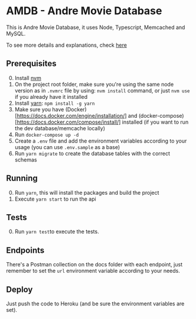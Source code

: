 # AMDB - Andre Movie Database

This is Andre Movie Database, it uses Node, Typescript, Memcached and MySQL.

To see more details and explanations, check [here](explanations.md)

## Prerequisites

0. Install [nvm](https://github.com/creationix/nvm#installation)
0. On the project root folder, make sure you're using the same node version as in `.nvmrc` file by using: `nvm install` command, or just `nvm use` if you already have it installed
0. Install [yarn](https://yarnpkg.com): `npm install -g yarn`
0. Make sure you have (Docker)[https://docs.docker.com/engine/installation/] and (docker-compose)[https://docs.docker.com/compose/install/] installed (if you want to run the dev database/memcache locally)
0. Run `docker-compose up -d`
0. Create a `.env` file and add the environment variables according to your usage (you can use `.env.sample` as a base)
0. Run `yarn migrate` to create the database tables with the correct schemas

## Running

0. Run `yarn`, this will install the packages and build the project
0. Execute `yarn start` to run the api

## Tests

0. Run `yarn test`to execute the tests.

## Endpoints

There's a Postman collection on the docs folder with each endpoint, just remember to set the `url` environment variable according to your needs.

## Deploy

Just push the code to Heroku (and be sure the environment variables are set).